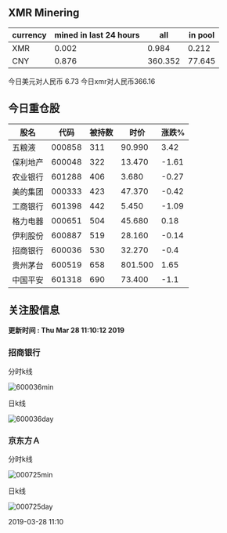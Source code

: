 ## XMR Minering

|currency|mined in last 24 hours|all|in pool|
|---|---|---|---|
|XMR|0.002|0.984|0.212|
|CNY|0.876|360.352|77.645|

今日美元对人民币 6.73	今日xmr对人民币366.16


## 今日重仓股 

|股名|代码|被持数|时价|涨跌%|
|---|---|---|---|---|
|五粮液|000858|311|90.990|3.42|
|保利地产|600048|322|13.470|-1.61|
|农业银行|601288|406|3.680|-0.27|
|美的集团|000333|423|47.370|-0.42|
|工商银行|601398|442|5.450|-1.09|
|格力电器|000651|504|45.680|0.18|
|伊利股份|600887|519|28.160|-0.14|
|招商银行|600036|530|32.270|-0.4|
|贵州茅台|600519|658|801.500|1.65|
|中国平安|601318|690|73.400|-1.1|

## 关注股信息
**更新时间 : Thu Mar 28 11:10:12 2019**
### 招商银行 
分时k线

![600036min](http://image.sinajs.cn/newchart/min/n/sh600036.gif)

日k线

![600036day](http://image.sinajs.cn/newchart/daily/n/sh600036.gif)

### 京东方Ａ 
分时k线

![000725min](http://image.sinajs.cn/newchart/min/n/sz000725.gif)

日k线

![000725day](http://image.sinajs.cn/newchart/daily/n/sz000725.gif)

2019-03-28 11:10